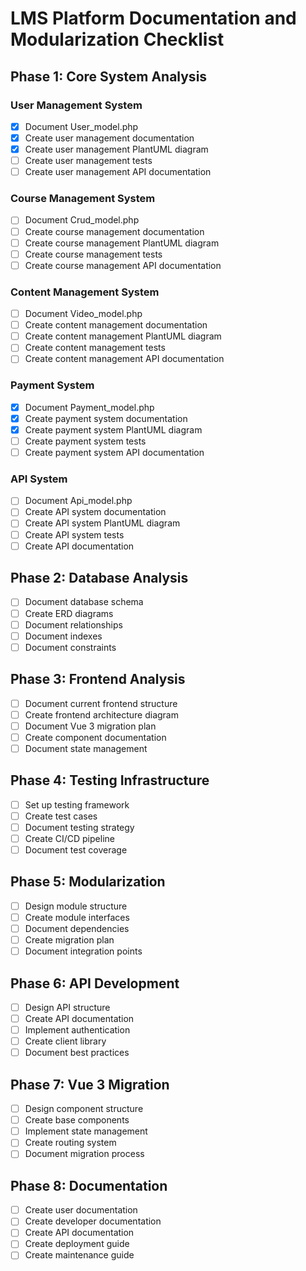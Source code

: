 # LMS Platform Documentation and Modularization Checklist

## Phase 1: Core System Analysis
### User Management System
- [x] Document User_model.php
- [x] Create user management documentation
- [x] Create user management PlantUML diagram
- [ ] Create user management tests
- [ ] Create user management API documentation

### Course Management System
- [ ] Document Crud_model.php
- [ ] Create course management documentation
- [ ] Create course management PlantUML diagram
- [ ] Create course management tests
- [ ] Create course management API documentation

### Content Management System
- [ ] Document Video_model.php
- [ ] Create content management documentation
- [ ] Create content management PlantUML diagram
- [ ] Create content management tests
- [ ] Create content management API documentation

### Payment System
- [x] Document Payment_model.php
- [x] Create payment system documentation
- [x] Create payment system PlantUML diagram
- [ ] Create payment system tests
- [ ] Create payment system API documentation

### API System
- [ ] Document Api_model.php
- [ ] Create API system documentation
- [ ] Create API system PlantUML diagram
- [ ] Create API system tests
- [ ] Create API documentation

## Phase 2: Database Analysis
- [ ] Document database schema
- [ ] Create ERD diagrams
- [ ] Document relationships
- [ ] Document indexes
- [ ] Document constraints

## Phase 3: Frontend Analysis
- [ ] Document current frontend structure
- [ ] Create frontend architecture diagram
- [ ] Document Vue 3 migration plan
- [ ] Create component documentation
- [ ] Document state management

## Phase 4: Testing Infrastructure
- [ ] Set up testing framework
- [ ] Create test cases
- [ ] Document testing strategy
- [ ] Create CI/CD pipeline
- [ ] Document test coverage

## Phase 5: Modularization
- [ ] Design module structure
- [ ] Create module interfaces
- [ ] Document dependencies
- [ ] Create migration plan
- [ ] Document integration points

## Phase 6: API Development
- [ ] Design API structure
- [ ] Create API documentation
- [ ] Implement authentication
- [ ] Create client library
- [ ] Document best practices

## Phase 7: Vue 3 Migration
- [ ] Design component structure
- [ ] Create base components
- [ ] Implement state management
- [ ] Create routing system
- [ ] Document migration process

## Phase 8: Documentation
- [ ] Create user documentation
- [ ] Create developer documentation
- [ ] Create API documentation
- [ ] Create deployment guide
- [ ] Create maintenance guide 